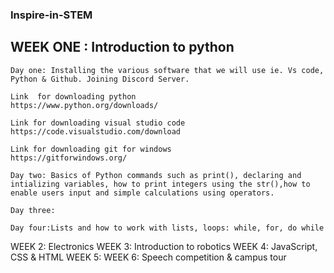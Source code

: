 ### Inspire-in-STEM
## WEEK ONE : Introduction to python


    Day one: Installing the various software that we will use ie. Vs code, Python & Github. Joining Discord Server.

    Link  for downloading python
    https://www.python.org/downloads/

    Link for downloading visual studio code
    https://code.visualstudio.com/download

    Link for downloading git for windows
    https://gitforwindows.org/

    Day two: Basics of Python commands such as print(), declaring and intializing variables, how to print integers using the str(),how to enable users input and simple calculations using operators.

    Day three: 

    Day four:Lists and how to work with lists, loops: while, for, do while

  


WEEK 2:  Electronics
WEEK 3:  Introduction to robotics
WEEK 4: JavaScript, CSS & HTML
WEEK 5: 
WEEK 6: Speech competition & campus tour